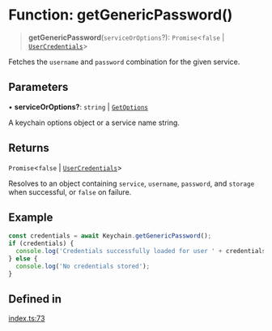 # Function: getGenericPassword()

> **getGenericPassword**(`serviceOrOptions`?): `Promise`\<`false` \| [`UserCredentials`](../type-aliases/UserCredentials.md)\>

Fetches the `username` and `password` combination for the given service.

## Parameters

• **serviceOrOptions?**: `string` \| [`GetOptions`](../type-aliases/GetOptions.md)

A keychain options object or a service name string.

## Returns

`Promise`\<`false` \| [`UserCredentials`](../type-aliases/UserCredentials.md)\>

Resolves to an object containing `service`, `username`, `password`, and `storage` when successful, or `false` on failure.

## Example

```typescript
const credentials = await Keychain.getGenericPassword();
if (credentials) {
  console.log('Credentials successfully loaded for user ' + credentials.username);
} else {
  console.log('No credentials stored');
}
```

## Defined in

[index.ts:73](https://github.com/oblador/react-native-keychain/blob/6ec8fdb5b967a106085e74014d8072182c9fca28/src/index.ts#L73)
